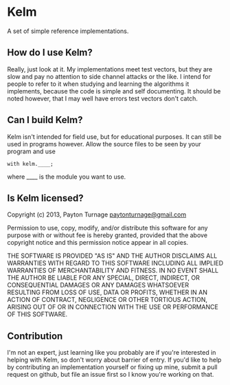 # Kelm

A set of simple reference implementations.

## How do I use Kelm?

Really, just look at it. My implementations meet test vectors, but they are slow
and pay no attention to side channel attacks or the like. I intend for people to
refer to it when studying and learning the algorithms it implements, because the
code is simple and self documenting. It should be noted however, that I may well
have errors test vectors don't catch.

## Can I build Kelm?

Kelm isn't intended for field use, but for educational purposes. It can still
be used in programs however. Allow the source files to be seen by your program
and use

    with kelm.____;

where ____ is the module you want to use.

## Is Kelm licensed?

Copyright (c) 2013, Payton Turnage <paytonturnage@gmail.com>

Permission to use, copy, modify, and/or distribute this software for any purpose
with or without fee is hereby granted, provided that the above copyright notice
and this permission notice appear in all copies.

THE SOFTWARE IS PROVIDED "AS IS" AND THE AUTHOR DISCLAIMS ALL WARRANTIES WITH
REGARD TO THIS SOFTWARE INCLUDING ALL IMPLIED WARRANTIES OF MERCHANTABILITY AND
FITNESS. IN NO EVENT SHALL THE AUTHOR BE LIABLE FOR ANY SPECIAL, DIRECT,
INDIRECT, OR CONSEQUENTIAL DAMAGES OR ANY DAMAGES WHATSOEVER RESULTING FROM LOSS
OF USE, DATA OR PROFITS, WHETHER IN AN ACTION OF CONTRACT, NEGLIGENCE OR OTHER
TORTIOUS ACTION, ARISING OUT OF OR IN CONNECTION WITH THE USE OR PERFORMANCE OF
THIS SOFTWARE.

## Contribution

I'm not an expert, just learning like you probably are if you're interested in
helping with Kelm, so don't worry about barrier of entry. If you'd like to help
by contributing an implementation yourself or fixing up mine, submit a pull
request on github, but file an issue first so I know you're working on that.
